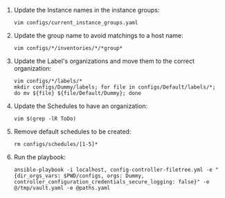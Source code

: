 1. Update the Instance names in the instance groups:
   ```
   vim configs/current_instance_groups.yaml
   ```
2. Update the group name to avoid matchings to a host name:
   ```
   vim configs/*/inventories/*/*group*
   ```
3. Update the Label's organizations and move them to the correct organization:
   ```
   vim configs/*/labels/*
   mkdir configs/Dummy/labels; for file in configs/Default/labels/*; do mv ${file} ${file/Default/Dummy}; done
   ```
4. Update the Schedules to have an organization:
   ```
   vim $(grep -lR ToDo)
   ```
5. Remove default schedules to be created:
   ```
   rm configs/schedules/[1-5]*
   ```
6. Run the playbook:
   ```
   ansible-playbook -i localhost, config-controller-filetree.yml -e "{dir_orgs_vars: $PWD/configs, orgs: Dummy, controller_configuration_credentials_secure_logging: false}" -e @/tmp/vault.yaml -e @paths.yaml
   ```
